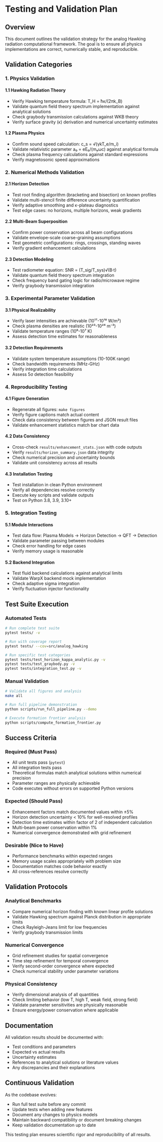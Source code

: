# Testing and Validation Plan

## Overview

This document outlines the validation strategy for the analog Hawking radiation computational framework. The goal is to ensure all physics implementations are correct, numerically stable, and reproducible.

## Validation Categories

### 1. Physics Validation

#### 1.1 Hawking Radiation Theory
- Verify Hawking temperature formula: T_H = ħκ/(2πk_B)
- Validate quantum field theory spectrum implementation against analytical solutions
- Check graybody transmission calculations against WKB theory
- Verify surface gravity (κ) derivation and numerical uncertainty estimates

#### 1.2 Plasma Physics
- Confirm sound speed calculation: c_s = √(γkT_e/m_i)
- Validate relativistic parameter a₀ = eE₀/(mₑωc) against analytical formula
- Check plasma frequency calculations against standard expressions
- Verify magnetosonic speed approximations

### 2. Numerical Methods Validation

#### 2.1 Horizon Detection
- Test root finding algorithm (bracketing and bisection) on known profiles
- Validate multi-stencil finite difference uncertainty quantification
- Verify adaptive smoothing and κ-plateau diagnostics
- Test edge cases: no horizons, multiple horizons, weak gradients

#### 2.2 Multi-Beam Superposition
- Confirm power conservation across all beam configurations
- Validate envelope-scale coarse-graining assumptions
- Test geometric configurations: rings, crossings, standing waves
- Verify gradient enhancement calculations

#### 2.3 Detection Modeling
- Test radiometer equation: SNR = (T_sig/T_sys)√(B·t)
- Validate quantum field theory spectrum integration
- Check frequency band gating logic for radio/microwave regime
- Verify graybody transmission integration

### 3. Experimental Parameter Validation

#### 3.1 Physical Realizability
- Verify laser intensities are achievable (10¹⁷-10¹⁸ W/m²)
- Check plasma densities are realistic (10²³-10²⁴ m⁻³)
- Validate temperature ranges (10⁶-10⁷ K)
- Assess detection time estimates for reasonableness

#### 3.2 Detection Requirements
- Validate system temperature assumptions (10-100K range)
- Check bandwidth requirements (MHz-GHz)
- Verify integration time calculations
- Assess 5σ detection feasibility

### 4. Reproducibility Testing

#### 4.1 Figure Generation
- Regenerate all figures: `make figures`
- Verify figure captions match actual content
- Check data consistency between figures and JSON result files
- Validate enhancement statistics match bar chart data

#### 4.2 Data Consistency
- Cross-check `results/enhancement_stats.json` with code outputs
- Verify `results/horizon_summary.json` data integrity
- Check numerical precision and uncertainty bounds
- Validate unit consistency across all results

#### 4.3 Installation Testing
- Test installation in clean Python environment
- Verify all dependencies resolve correctly
- Execute key scripts and validate outputs
- Test on Python 3.8, 3.9, 3.10+

### 5. Integration Testing

#### 5.1 Module Interactions
- Test data flow: Plasma Models → Horizon Detection → QFT → Detection
- Validate parameter passing between modules
- Check error handling for edge cases
- Verify memory usage is reasonable

#### 5.2 Backend Integration
- Test fluid backend calculations against analytical limits
- Validate WarpX backend mock implementation
- Check adaptive sigma integration
- Verify fluctuation injector functionality

## Test Suite Execution

### Automated Tests
```bash
# Run complete test suite
pytest tests/ -v

# Run with coverage report
pytest tests/ --cov=src/analog_hawking

# Run specific test categories
pytest tests/test_horizon_kappa_analytic.py -v
pytest tests/test_graybody.py -v
pytest tests/integration_test.py -v
```

### Manual Validation
```bash
# Validate all figures and analysis
make all

# Run full pipeline demonstration
python scripts/run_full_pipeline.py --demo

# Execute formation frontier analysis
python scripts/compute_formation_frontier.py
```

## Success Criteria

### Required (Must Pass)
- All unit tests pass (`pytest`)
- All integration tests pass
- Theoretical formulas match analytical solutions within numerical precision
- Parameter ranges are physically achievable
- Code executes without errors on supported Python versions

### Expected (Should Pass)
- Enhancement factors match documented values within ±5%
- Horizon detection uncertainty < 10% for well-resolved profiles
- Detection time estimates within factor of 2 of independent calculation
- Multi-beam power conservation within 1%
- Numerical convergence demonstrated with grid refinement

### Desirable (Nice to Have)
- Performance benchmarks within expected ranges
- Memory usage scales appropriately with problem size
- Documentation matches code behavior exactly
- All cross-references resolve correctly

## Validation Protocols

### Analytical Benchmarks
- Compare numerical horizon finding with known linear profile solutions
- Validate Hawking spectrum against Planck distribution in appropriate limits
- Check Rayleigh-Jeans limit for low frequencies
- Verify graybody transmission limits

### Numerical Convergence
- Grid refinement studies for spatial convergence
- Time step refinement for temporal convergence
- Verify second-order convergence where expected
- Check numerical stability under parameter variations

### Physical Consistency
- Verify dimensional analysis of all quantities
- Check limiting behavior (low T, high T, weak field, strong field)
- Validate parameter sensitivities are physically reasonable
- Ensure energy/power conservation where applicable

## Documentation

All validation results should be documented with:
- Test conditions and parameters
- Expected vs actual results
- Uncertainty estimates
- References to analytical solutions or literature values
- Any discrepancies and their explanations

## Continuous Validation

As the codebase evolves:
- Run full test suite before any commit
- Update tests when adding new features
- Document any changes to physics models
- Maintain backward compatibility or document breaking changes
- Keep validation documentation up to date

This testing plan ensures scientific rigor and reproducibility of all results.
